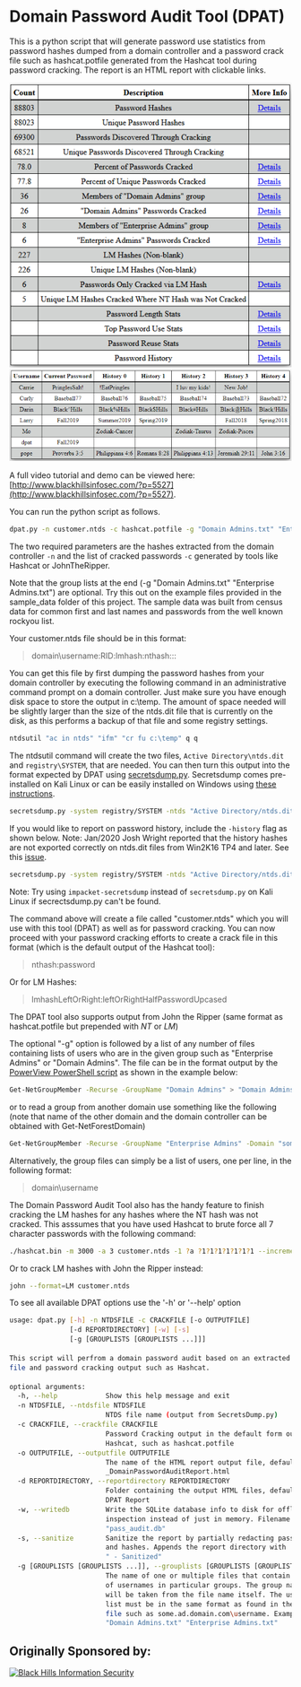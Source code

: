 # Domain Password Audit Tool (DPAT)

This is a python script that will generate password use statistics from password hashes dumped from a domain controller and a password crack file such as hashcat.potfile generated from the Hashcat tool during password cracking. The report is an HTML report with clickable links.


![alt text](dpatSummary.png "DPAT Summary Table")
![alt text](history.png "DPAT Summary Table")

A full video tutorial and demo can be viewed here: [http://www.blackhillsinfosec.com/?p=5527](http://www.blackhillsinfosec.com/?p=5527).

You can run the python script as follows.

```sh
dpat.py -n customer.ntds -c hashcat.potfile -g "Domain Admins.txt" "Enterprise Admins.txt"
```
The two required parameters are the hashes extracted from the domain controller `-n` and the list of cracked passwords `-c` generated by tools like Hashcat or JohnTheRipper.

Note that the group lists at the end (-g "Domain Admins.txt" "Enterprise Admins.txt") are optional. Try this out on the example files provided in the sample_data folder of this project. The sample data was built from census data for common first and last names and passwords from the well known rockyou list.

Your customer.ntds file should be in this format:
> domain\username:RID:lmhash:nthash:::

You can get this file by first dumping the password hashes from your domain controller by executing the following command in an administrative command prompt on a domain controller. Just make sure you have enough disk space to store the output in c:\temp. The amount of space needed will be slightly larger than the size of the ntds.dit file that is currently on the disk, as this performs a backup of that file and some registry settings.

```sh
ntdsutil "ac in ntds" "ifm" "cr fu c:\temp" q q
```

The ntdsutil command will create the two files, `Active Directory\ntds.dit` and `registry\SYSTEM`, that are needed. You can then turn this output into the format expected by DPAT using [secretsdump.py](https://github.com/CoreSecurity/impacket/blob/master/examples/secretsdump.py). Secretsdump comes pre-installed on Kali Linux or can be easily installed on Windows using [these instructions](https://medium.com/@airman604/installing-impacket-on-windows-ded7ba8bec9a).


```sh
secretsdump.py -system registry/SYSTEM -ntds "Active Directory/ntds.dit" LOCAL -outputfile customer
```

If you would like to report on password history, include the `-history` flag as shown below. Note: Jan/2020 Josh Wright reported that the history hashes are not exported correctly on ntds.dit files from Win2K16 TP4 and later. See this [issue](https://github.com/SecureAuthCorp/impacket/issues/656).


```sh
secretsdump.py -system registry/SYSTEM -ntds "Active Directory/ntds.dit" LOCAL -outputfile customer -history
```

Note: Try using `impacket-secretsdump` instead of `secretsdump.py` on Kali Linux if secrectsdump.py can't be found.

The command above will create a file called "customer.ntds" which you will use with this tool (DPAT) as well as for password cracking. You can now proceed with your password cracking efforts to create a crack file in this format (which is the default output of the Hashcat tool):

>nthash:password

Or for LM Hashes:
>lmhashLeftOrRight:leftOrRightHalfPasswordUpcased

The DPAT tool also supports output from John the Ripper (same format as hashcat.potfile but prepended with $NT$ or $LM$)

The optional "-g" option is followed by a list of any number of files containing lists of users who are in the given group such as "Enterprise Admins" or "Domain Admins". The file can be in the format output by the [PowerView PowerShell script](https://github.com/PowerShellMafia/PowerSploit/tree/master/Recon) as shown in the example below:

```sh
Get-NetGroupMember -Recurse -GroupName "Domain Admins" > "Domain Admins.txt"
```

or to read a group from another domain use something like the following (note that name of the other domain and the domain controller can be obtained with Get-NetForestDomain)

```sh
Get-NetGroupMember -Recurse -GroupName "Enterprise Admins" -Domain "some.domain.com" -DomainController "DC01.some.domain.com" > "Enterprise Admins.txt"
```
Alternatively, the group files can simply be a list of users, one per line, in the following format:

>domain\username

The Domain Password Audit Tool also has the handy feature to finish cracking the LM hashes for any hashes where the NT hash was not cracked. This asssumes that you have used Hashcat to brute force all 7 character passwords with the following command:

```sh
./hashcat.bin -m 3000 -a 3 customer.ntds -1 ?a ?1?1?1?1?1?1?1 --increment
```

Or to crack LM hashes with John the Ripper instead:

```sh
john --format=LM customer.ntds
```

To see all available DPAT options use the '-h' or '--help' option

```sh
usage: dpat.py [-h] -n NTDSFILE -c CRACKFILE [-o OUTPUTFILE]
               [-d REPORTDIRECTORY] [-w] [-s]
               [-g [GROUPLISTS [GROUPLISTS ...]]]

This script will perfrom a domain password audit based on an extracted NTDS
file and password cracking output such as Hashcat.

optional arguments:
  -h, --help            Show this help message and exit
  -n NTDSFILE, --ntdsfile NTDSFILE
                        NTDS file name (output from SecretsDump.py)
  -c CRACKFILE, --crackfile CRACKFILE
                        Password Cracking output in the default form output by
                        Hashcat, such as hashcat.potfile
  -o OUTPUTFILE, --outputfile OUTPUTFILE
                        The name of the HTML report output file, defaults to
                        _DomainPasswordAuditReport.html
  -d REPORTDIRECTORY, --reportdirectory REPORTDIRECTORY
                        Folder containing the output HTML files, defaults to
                        DPAT Report
  -w, --writedb         Write the SQLite database info to disk for offline
                        inspection instead of just in memory. Filename will be
                        "pass_audit.db"
  -s, --sanitize        Sanitize the report by partially redacting passwords
                        and hashes. Appends the report directory with
                        " - Sanitized"
  -g [GROUPLISTS [GROUPLISTS ...]], --grouplists [GROUPLISTS [GROUPLISTS ...]]
                        The name of one or multiple files that contain lists
                        of usernames in particular groups. The group names
                        will be taken from the file name itself. The username
                        list must be in the same format as found in the NTDS
                        file such as some.ad.domain.com\username. Example: -g
                        "Domain Admins.txt" "Enterprise Admins.txt"
```

## Originally Sponsored by:

[![Black Hills Information Security](https://www.blackhillsinfosec.com/wp-content/uploads/2018/12/BHIS-logo-L-1024x1024-221x221.png)](http://www.blackhillsinfosec.com)
